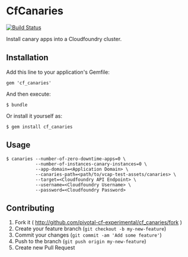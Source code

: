 # CfCanaries

[![Build Status](https://travis-ci.org/pivotal-cf-experimental/cf_canaries.png)](https://travis-ci.org/pivotal-cf-experimental/cf_canaries)

Install canary apps into a Cloudfoundry cluster.

## Installation

Add this line to your application's Gemfile:

    gem 'cf_canaries'

And then execute:

    $ bundle

Or install it yourself as:

    $ gem install cf_canaries

## Usage

    $ canaries --number-of-zero-downtime-apps=0 \
               --number-of-instances-canary-instances=0 \
               --app-domain=<Application Domain> \
               --canaries-path=<path/to/vcap-test-assets/canaries> \
               --target=<Cloudfoundry API Endpoint> \
               --username=<Cloudfoundry Username> \
               --password=<Cloudfoundry Password>

## Contributing

1. Fork it ( http://github.com/pivotal-cf-experimental/cf_canaries/fork )
2. Create your feature branch (`git checkout -b my-new-feature`)
3. Commit your changes (`git commit -am 'Add some feature'`)
4. Push to the branch (`git push origin my-new-feature`)
5. Create new Pull Request
